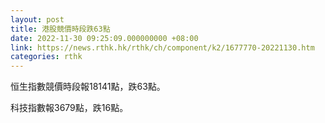 ```yaml
---
layout: post
title: 港股競價時段跌63點
date: 2022-11-30 09:25:09.000000000 +08:00
link: https://news.rthk.hk/rthk/ch/component/k2/1677770-20221130.htm
categories: rthk
---
```


恒生指數競價時段報18141點，跌63點。

科技指數報3679點，跌16點。

